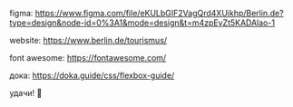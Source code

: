 figma:
https://www.figma.com/file/eKULbGIF2VagQrd4XUikhp/Berlin.de?type=design&node-id=0%3A1&mode=design&t=m4zpEyZt5KADAlao-1

website:
https://www.berlin.de/tourismus/

font awesome:
https://fontawesome.com/

дока:
https://doka.guide/css/flexbox-guide/

удачи! 🚀
